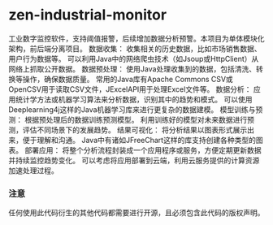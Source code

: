 # zen-industrial-monitor
工业数字监控软件，支持阈值报警，后续增加数据分析预警。本项目为单体模块化架构，前后端分离项目。
数据收集：
收集相关的历史数据，比如市场销售数据、用户行为数据等。
可以利用Java中的网络爬虫技术（如Jsoup或HttpClient）从网络上抓取公开数据。
数据预处理：
使用Java处理收集到的数据，包括清洗、转换等操作，确保数据质量。
常用的Java库有Apache Commons CSV或OpenCSV用于读取CSV文件，JExcelAPI用于处理Excel文件等。
数据分析：
应用统计学方法或机器学习算法来分析数据，识别其中的趋势和模式。
可以使用Deeplearning4j这样的Java机器学习库来进行更复杂的数据建模。
模型训练与预测：
根据预处理后的数据训练预测模型。
利用训练好的模型对未来数据进行预测，评估不同场景下的发展趋势。
结果可视化：
将分析结果以图表形式展示出来，便于理解和沟通。
Java中有诸如JFreeChart这样的库支持创建各种类型的图表。
部署应用：
将整个分析流程封装成一个应用程序或服务，方便定期更新数据并持续监控趋势变化。
可以考虑将应用部署到云端，利用云服务提供的计算资源加速处理过程。
### 注意
任何使用此代码衍生的其他代码都需要进行开源，且必须包含此代码的版权声明。

